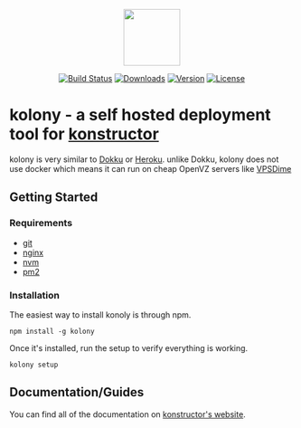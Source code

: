 <p align="center"><a href="https://konstructor.js.org" target="_blank"><img width="100"src="https://konstructor.js.org/assets/static/images/konstructor.png"></a></p>
<p align="center">
  <a href="https://circleci.com/gh/konstructorjs/kolony"><img src="https://img.shields.io/circleci/project/konstructorjs/kolony.svg" alt="Build Status"></a>
  <a href="https://www.npmjs.com/package/kolony"><img src="https://img.shields.io/npm/dm/kolony.svg" alt="Downloads"></a>
  <a href="https://www.npmjs.com/package/kolony"><img src="https://img.shields.io/npm/v/kolony.svg" alt="Version"></a>
  <a href="https://www.npmjs.com/package/kolony"><img src="https://img.shields.io/npm/l/kolony.svg" alt="License"></a>
</p>

# kolony - a self hosted deployment tool for [konstructor](https://github.com/konstructorjs/konstructor)
kolony is very similar to [Dokku](https://github.com/dokku/dokku) or [Heroku](https://www.heroku.com/). unlike Dokku, kolony does not use docker which means it can run on cheap OpenVZ servers like [VPSDime](https://vpsdime.com/aff.php?aff=1576)

## Getting Started

### Requirements
- [git](https://git-scm.com/)
- [nginx](https://www.nginx.com/resources/wiki/)
- [nvm](https://github.com/creationix/nvm)
- [pm2](http://pm2.keymetrics.io/)

### Installation
The easiest way to install konoly is through npm.
```
npm install -g kolony
```

Once it's installed, run the setup to verify everything is working.
```
kolony setup
```

## Documentation/Guides
You can find all of the documentation on [konstructor's website](https://konstructor.js.org/docs/kolony).
